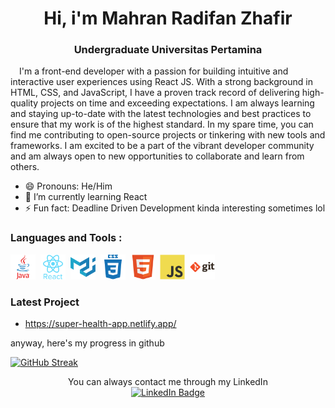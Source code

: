 <h1 align="center">
Hi, i'm Mahran Radifan Zhafir
</h1>

<div align="center"><h3>Undergraduate Universitas Pertamina</h3></div>

<p>&emsp;I'm a front-end developer with a passion for building intuitive and interactive user experiences using React JS. With a strong background in HTML, CSS, and JavaScript, I have a proven track record of delivering high-quality projects on time and exceeding expectations. I am always learning and staying up-to-date with the latest technologies and best practices to ensure that my work is of the highest standard. In my spare time, you can find me contributing to open-source projects or tinkering with new tools and frameworks. I am excited to be a part of the vibrant developer community and am always open to new opportunities to collaborate and learn from others.</p>

- 😄 Pronouns: He/Him
- 🌱 I’m currently learning React
- ⚡ Fun fact: Deadline Driven Development kinda interesting sometimes lol

### Languages and Tools :

<div>
  <img src="https://github.com/devicons/devicon/blob/master/icons/java/java-original-wordmark.svg" title="Java" alt="Java" width="40" height="40"/>&nbsp;
  <img src="https://github.com/devicons/devicon/blob/master/icons/react/react-original-wordmark.svg" title="React" alt="React" width="40" height="40"/>&nbsp;
  <img src="https://github.com/devicons/devicon/blob/master/icons/materialui/materialui-original.svg" title="Material UI" alt="Material UI" width="40" height="40"/>&nbsp;
  <img src="https://github.com/devicons/devicon/blob/master/icons/css3/css3-plain-wordmark.svg"  title="CSS3" alt="CSS" width="40" height="40"/>&nbsp;
  <img src="https://github.com/devicons/devicon/blob/master/icons/html5/html5-original.svg" title="HTML5" alt="HTML" width="40" height="40"/>&nbsp;
  <img src="https://github.com/devicons/devicon/blob/master/icons/javascript/javascript-original.svg" title="JavaScript" alt="JavaScript" width="40" height="40"/>&nbsp;
  <img src="https://github.com/devicons/devicon/blob/master/icons/git/git-original-wordmark.svg" title="Git" **alt="Git" width="40" height="40"/>
</div>

### Latest Project

- https://super-health-app.netlify.app/


anyway, here's my progress in github

[![GitHub Streak](https://github-readme-streak-stats.herokuapp.com/?user=manokrajin&theme=dark&background=000000)](https://git.io/streak-stats)



<div id="media-container" align="center">
You can always contact me through my LinkedIn
<div id="badges">
  <a href="https://www.linkedin.com/in/mahranradifanz/">
    <img src="https://img.shields.io/badge/LinkedIn-blue?style=for-the-badge&logo=linkedin&logoColor=white" alt="LinkedIn Badge"/>
  </a>
</div>
</div>





<!--
**manokrajin/manokrajin** is a ✨ _special_ ✨ repository because its `README.md` (this file) appears on your GitHub profile.

Here are some ideas to get you started:

- 🔭 I’m currently working on ...
- 🌱 I’m currently learning ...
- 👯 I’m looking to collaborate on ...
- 🤔 I’m looking for help with ...
- 💬 Ask me about ...
- 📫 How to reach me: ...
- 😄 Pronouns: ...
- ⚡ Fun fact: ...
-->
